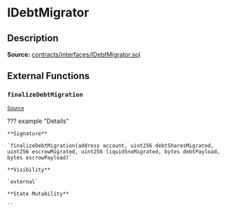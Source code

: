 # IDebtMigrator

## Description

**Source:** [contracts/interfaces/IDebtMigrator.sol](https://github.com/Synthetixio/synthetix/tree/v2.84.1-alpha/contracts/interfaces/IDebtMigrator.sol)

## External Functions

### `finalizeDebtMigration`

<sub>[Source](https://github.com/Synthetixio/synthetix/tree/v2.84.1-alpha/contracts/interfaces/IDebtMigrator.sol#L5)</sub>

??? example "Details"

    **Signature**

    `finalizeDebtMigration(address account, uint256 debtSharesMigrated, uint256 escrowMigrated, uint256 liquidSnxMigrated, bytes debtPayload, bytes escrowPayload)`

    **Visibility**

    `external`

    **State Mutability**

    ``
